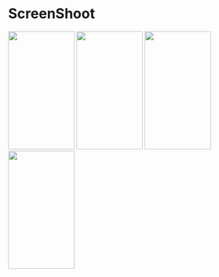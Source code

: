 # ScreenShoot 
<img src="https://user-images.githubusercontent.com/67437292/86272185-5cb6f880-bbf8-11ea-878e-e69e426c8330.png" width="135" height="240">
<img src="https://user-images.githubusercontent.com/67437292/86272180-5aed3500-bbf8-11ea-91a3-ec64c1900de9.png" width="135" height="240">
<img src="https://user-images.githubusercontent.com/67437292/86272170-5759ae00-bbf8-11ea-9e4d-28a4a22386e8.png" width="135" height="240">
<img src="https://user-images.githubusercontent.com/67437292/86272190-5d4f8f00-bbf8-11ea-8f01-b7de89e9bade.png" width="135" height="240">



